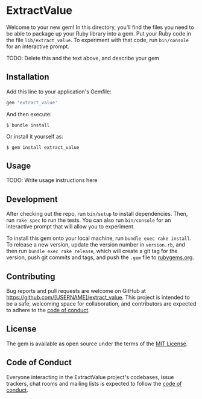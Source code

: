 # ExtractValue

Welcome to your new gem! In this directory, you'll find the files you need to be able to package up your Ruby library into a gem. Put your Ruby code in the file `lib/extract_value`. To experiment with that code, run `bin/console` for an interactive prompt.

TODO: Delete this and the text above, and describe your gem

## Installation

Add this line to your application's Gemfile:

```ruby
gem 'extract_value'
```

And then execute:

    $ bundle install

Or install it yourself as:

    $ gem install extract_value

## Usage

TODO: Write usage instructions here

## Development

After checking out the repo, run `bin/setup` to install dependencies. Then, run `rake spec` to run the tests. You can also run `bin/console` for an interactive prompt that will allow you to experiment.

To install this gem onto your local machine, run `bundle exec rake install`. To release a new version, update the version number in `version.rb`, and then run `bundle exec rake release`, which will create a git tag for the version, push git commits and tags, and push the `.gem` file to [rubygems.org](https://rubygems.org).

## Contributing

Bug reports and pull requests are welcome on GitHub at https://github.com/[USERNAME]/extract_value. This project is intended to be a safe, welcoming space for collaboration, and contributors are expected to adhere to the [code of conduct](https://github.com/[USERNAME]/extract_value/blob/master/CODE_OF_CONDUCT.md).


## License

The gem is available as open source under the terms of the [MIT License](https://opensource.org/licenses/MIT).

## Code of Conduct

Everyone interacting in the ExtractValue project's codebases, issue trackers, chat rooms and mailing lists is expected to follow the [code of conduct](https://github.com/[USERNAME]/extract_value/blob/master/CODE_OF_CONDUCT.md).
